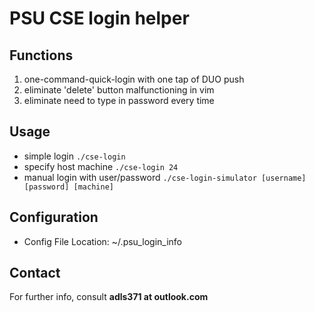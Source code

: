 PSU CSE login helper
===

Functions
---

1. one-command-quick-login with one tap of DUO push
2. eliminate 'delete' button malfunctioning in vim
3. eliminate need to type in password every time

Usage
---
* simple login `./cse-login`
* specify host machine `./cse-login 24`
* manual login with user/password `./cse-login-simulator [username] [password] [machine]`

Configuration
---
* Config File Location: ~/.psu_login_info

Contact
---

For further info, consult **adls371 at outlook.com**
